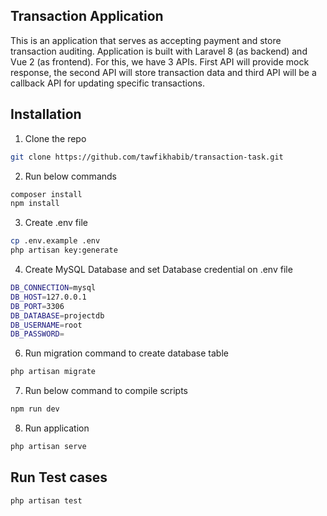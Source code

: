 ## Transaction Application
This is an application that serves as accepting payment and store transaction auditing. Application is built with Laravel 8 (as backend) and Vue 2 (as frontend). For this, we have 3 APIs. First API will provide mock response, the second API will store transaction data and third API will be a callback API for updating specific transactions.

## Installation
1. Clone the repo
```sh
git clone https://github.com/tawfikhabib/transaction-task.git
```

2. Run below commands
```sh
composer install
npm install
```

3. Create .env file
```sh
cp .env.example .env
php artisan key:generate
```

4. Create MySQL Database and set Database credential on .env file
```sh
DB_CONNECTION=mysql
DB_HOST=127.0.0.1
DB_PORT=3306
DB_DATABASE=projectdb
DB_USERNAME=root
DB_PASSWORD=
```

6. Run migration command to create database table
```sh
php artisan migrate
```

7. Run below command to compile scripts
```sh
npm run dev
```

8. Run application
```sh
php artisan serve
```

## Run Test cases
```sh
php artisan test
```

